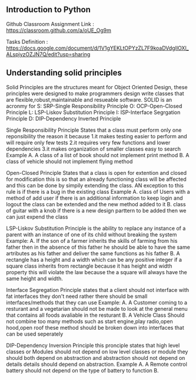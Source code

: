 ## Introduction to Python

Github Classroom Assignment Link : https://classroom.github.com/a/oUE_Og9m

Tasks Definition : https://docs.google.com/document/d/1V1gYEKLtOPYzZL7F9koaDVdgIlOXl_ALspjyzOZJN7Q/edit?usp=sharing

## Understanding solid principles
Solid Principles are the structures meant for Object Oriented Design, these principles were designed to make programmers
design write classes that are flexible,robust,maintainable and resueable software.
SOLID is an acronmy for 
S: SRP-Single Responsibility Principle
O: OCP-Open-Closed Principle
L: LSP-Liskov Substitution Principle
I: ISP-Interface Segrgation Principle
D: DIP-Dependency Inverted Principle

Single Responsibility Principle States that a class must perform only one reponsibility the reason it because 
1.it makes testing easier to perform and will require only few tests
2.it requires very few functions and lower dependencies
3.it makes organization of smaller classes easy to search
Example 
A. A class of a list of book should not implement print method
B. A class of vehicle should not implement flying method

Open-Closed Principle States that a class is open for extention and closed for modification this is so that an already functioning class will be affected and this can be done by simpily extending the class. AN exception to this rule is if there is a bug in the 
existing class
Example 
A. class of Users with a method of add user if there is an additional information to keep login and logout the class can be extended and
the new method added to it 
B. class of guitar with a knob if there is a new design parttern to be added then we can just expend the class

LSP-Liskov Substitution Principle is the ability to replace any instance of a parent with an instance of one of its child without breaking the system
Example:
A. If the son of a farmer inherits the skills of farming from his father then in the absence of this father he should be able to have the same artributes as his father and deliver the same functions as his father
B. A rectangle has a height and a width which can be any positive integer if a square class inherits from rectangle because it has  height and width property this will violate the law because the a square will always have the same height and width.

Interface Segregation Principle states that a client should not interface with fat interfaces they don't need rather there should be small interfaces/methods that they can use 
Example:
A. A Customer coming to a resturant and a vegetarian should not be made to look at the general menu that contains all foods avaliable in the resturant
B. A Vehicle Class Should not combine too many methods such as start engine,play radio,open hood,open roof these method should be broken down into interfaces that can be used seperately

DIP-Dependency Inversion Principle this pronciple states that high level classes or Modules should not depend on low level classes or module they should both depend on abstraction and abstraction should not depend on details details should depend on abstraction.
Example
A. A Remote control battery should not depend on the type of battery to function
B. 